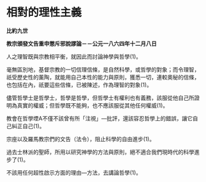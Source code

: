 # 相對的理性主義


**比約九世**

**教宗頒發文告重申懲斥邪說謬論－－公元一八六四年十二月八日**





人之理智既與宗教相平衡，就因此而討論神學與哲學(1)。

毫無區別地，基督宗教的一切信理信條，是自然科學，或哲學的對象；而令理智，祇受歷史性的薰陶，就能用自己本性的能力與原則，獲悉一切，連較奧秘的信條，也包括在內，祇要這些信條，已被陳述，作為理智的對象(1)。

儘管哲學士是哲學士，哲學是哲學，但哲學士有權利也有義務，該服從他自己所證明為真實的權威；但哲學既不能夠，也不應該服從其他任何權威(1)。

教會在哲學堙A不僅不該曾有所「注視」—批評，還該容忍哲學上的錯誤，讓它自己糾正自己(1)。

宗座以及羅馬教宗們的文告（法令），阻止科學的自由進步(1)。

過去士林派的聖師，所用以研究神學的方法與原則，絕不適合我們現時代的科學進步了(1)。

不該用任何超性啟示方面的理由—方法，去講論哲學(1)。

